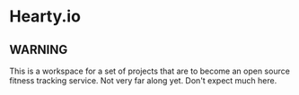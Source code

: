 # Hearty.io

## WARNING

This is a workspace for a set of projects that are to become an open source fitness tracking service. Not very far along yet. Don't expect much here.